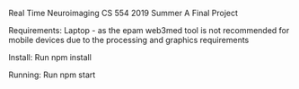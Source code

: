 Real Time Neuroimaging CS 554 2019 Summer A Final Project

Requirements:
Laptop - as the epam web3med tool is not recommended for mobile devices due to the processing and graphics requirements

Install:
Run npm install

Running:
Run npm start

